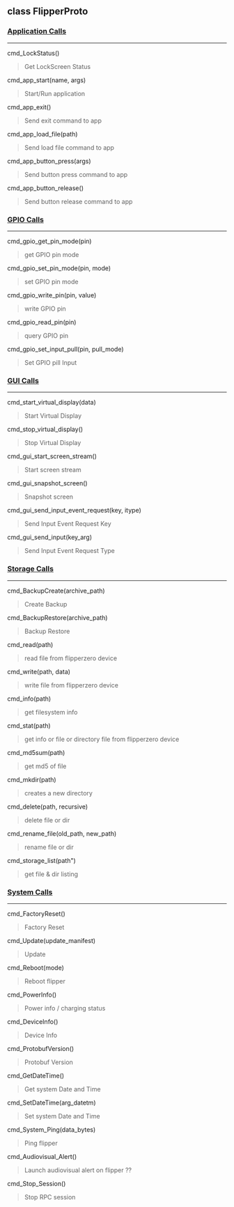 ## class FlipperProto ##

### [Application Calls](flipper_app.py) ###
---

cmd_LockStatus()
> Get LockScreen Status

cmd_app_start(name, args)
> Start/Run application

cmd_app_exit()
> Send exit command to app

cmd_app_load_file(path)
> Send load file command to app

cmd_app_button_press(args)
> Send button press command to app

cmd_app_button_release()
> Send button release command to app


### [GPIO Calls](flipper_gui.py) ###
---

cmd_gpio_get_pin_mode(pin)
> get GPIO pin mode

cmd_gpio_set_pin_mode(pin, mode)
> set GPIO pin mode

cmd_gpio_write_pin(pin, value)
> write GPIO pin

cmd_gpio_read_pin(pin)
> query GPIO pin

cmd_gpio_set_input_pull(pin, pull_mode)
> Set GPIO pill Input

### [GUI Calls](flipper_gpio.py)  ###
---

cmd_start_virtual_display(data)
> Start Virtual Display

cmd_stop_virtual_display()
> Stop Virtual Display

cmd_gui_start_screen_stream()
> Start screen stream

cmd_gui_snapshot_screen()
> Snapshot screen

cmd_gui_send_input_event_request(key, itype)
> Send Input Event Request Key

cmd_gui_send_input(key_arg)
> Send Input Event Request Type

### [Storage Calls](flipper_storage.py) ###
---

cmd_BackupCreate(archive_path)
> Create Backup

cmd_BackupRestore(archive_path)
> Backup Restore

cmd_read(path)
> read file from flipperzero device

cmd_write(path, data)
> write file from flipperzero device

cmd_info(path)
> get filesystem info

cmd_stat(path)
> get info or file or directory file from flipperzero device

cmd_md5sum(path)
> get md5 of file

cmd_mkdir(path)
> creates a new directory

cmd_delete(path, recursive)
> delete file or dir

cmd_rename_file(old_path, new_path)
> rename file or dir

cmd_storage_list(path")
> get file & dir listing

### [System Calls](flipper_sys.py) ###
---

cmd_FactoryReset()
> Factory Reset

cmd_Update(update_manifest)
> Update

cmd_Reboot(mode)
> Reboot flipper

cmd_PowerInfo()
> Power info / charging status

cmd_DeviceInfo()
> Device Info

cmd_ProtobufVersion()
> Protobuf Version

cmd_GetDateTime()
> Get system Date and Time

cmd_SetDateTime(arg_datetm)
> Set system Date and Time

cmd_System_Ping(data_bytes)
> Ping flipper

cmd_Audiovisual_Alert()
> Launch audiovisual alert on flipper ??

cmd_Stop_Session()
> Stop RPC session
